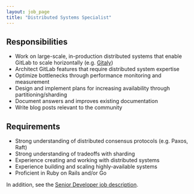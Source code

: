 ```yaml
---
layout: job_page
title: "Distributed Systems Specialist"
---
```


## Responsibilities

* Work on large-scale, in-production distributed systems that enable GitLab to scale horizontally (e.g. [Gitaly](https://gitlab.com/gitlab-org/gitaly/tree/master))
* Architect GitLab features that require distributed system expertise
* Optimize bottlenecks through performance monitoring and measurement
* Design and implement plans for increasing availability through partitioning/sharding
* Document answers and improves existing documentation
* Write blog posts relevant to the community

## Requirements

* Strong understanding of distributed consensus protocols (e.g. Paxos, Raft)
* Strong understanding of tradeoffs with sharding
* Experience creating and working with distributed systems
* Experience building and scaling highly-available systems
* Proficient in Ruby on Rails and/or Go

In addition, see the [Senior Developer job description](/jobs/senior-developer/).
